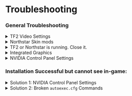 # Troubleshooting

### General Troubleshooting

<details>

<summary>TF2 Video Settings</summary>

* Open Titanfall 2.
* Navigate to Video settings.
* Check that your 'Texture Filtering' is set to at least 'Anisotropic 8x' (preferably 'Anisotropic 16X').
* Check that your 'Texture Streaming Budget' is sufficient.

</details>

<details>

<summary>Northstar Skin mods</summary>

If the skin is reactive, animated or does something special outside of just basic textures, it's probably installed as a Northstar mod. Check the skin to see if it says to be installed as a mod.

This includes the custom models such as the Cat ears. They are installed as Northstar mods.

You don't need the skin tool for these Northstar mods.

</details>

<details>

<summary>TF2 or  Northstar is running. Close it.</summary>

Pretty simple. We cannot overwrite data in the starpak if it's busy being used by the game.&#x20;

Close out of the game.

</details>

<details>

<summary>Integrated Graphics</summary>

You just can't use custom skins, as it requires Texture Streaming.

This is likely because you are using a laptop, but not all laptops are the same. Some laptops will have dedicated GPU's which allow for Texture Streaming.

</details>

<details>

<summary>NVIDIA Control Panel Settings</summary>

\*If you have a Nvidia graphics card.\*

* Open 'NVIDIA Control Panel'
* Navigate to 3D Settings**>>**Adjust settings with preview&#x20;
* Drag the Performance - Quality slider to 'Quality'.

</details>

### Installation Successful but cannot see in-game:

<details>

<summary>Solution 1: NVIDIA Control Panel Settings</summary>

\*If you have a Nvidia graphics card.\*

* Open 'NVIDIA Control Panel'
* Navigate to 3D Settings**>>**Adjust settings with preview&#x20;
* Drag the Performance - Quality slider to 'Quality'.

</details>

<details>

<summary>Solution 2: Broken <code>autoexec.cfg</code> Commands </summary>

Some `autoexec.cfg` commands can break or increase chance of breaking custom DDS skins.

This is pretty rare. I've only heard of this issue happening 4 times.&#x20;

To fix.&#x20;

* Just save your current `autoexec.cfg`
* Create a new blank `autoexec.cfg`&#x20;
* Run the game.
* Close the game.
* Edit `autoexec.cfg` to copy and paste your previous commands.&#x20;

IF THIS DOESN'T WORK. Please share your commands to me for testing but we can get this to work.&#x20;

* Just, copy and paste the commands you want or understand what they do.&#x20;

Minimize the chance of corruption. If not. Just paste the necessities.&#x20;

IF DOESN'T WORK AGAIN.

* Just use a blank `autoexec.cfg` file.&#x20;

If your skins still do not work. Your `autoexec.cfg` is not the issue.

</details>
